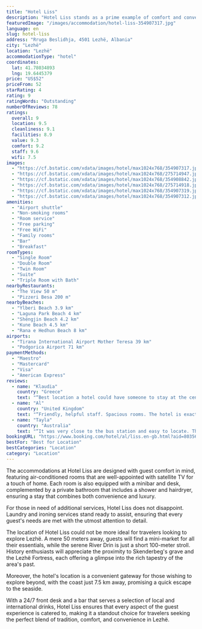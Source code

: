 ```yaml
---
title: "Hotel Liss"
description: "Hotel Liss stands as a prime example of comfort and convenience in the heart of Lezhë, offering guests a unique blend of traditional Albanian hospitality and modern amenities."
featuredImage: "/images/accommodation/hotel-liss-354907317.jpg"
language: en
slug: hotel-liss
address: "Rruga Beslidhja, 4501 Lezhë, Albania"
city: "Lezhë"
location: "Lezhë"
accommodationType: "hotel"
coordinates:
  lat: 41.78034893
  lng: 19.6445379
price: "US$52"
priceFrom: 52
starRating: 4
rating: 9
ratingWords: "Outstanding"
numberOfReviews: 78
ratings:
  overall: 9
  location: 9.5
  cleanliness: 9.1
  facilities: 8.9
  value: 9.3
  comfort: 9.2
  staff: 9.6
  wifi: 7.5
images:
  - "https://cf.bstatic.com/xdata/images/hotel/max1024x768/354907317.jpg?k=2543f6fa3db6f1334e3ab070a8c1810f5355d844421aef6384f543e747c8ba82&o=&hp=1"
  - "https://cf.bstatic.com/xdata/images/hotel/max1024x768/275714947.jpg?k=e05a3fcdc646513a094d4737088115b94541bd3c40219b34c463e5bbe845a78a&o=&hp=1"
  - "https://cf.bstatic.com/xdata/images/hotel/max1024x768/354908842.jpg?k=6ea51689fa48f9721b2f82377c0011f0425eabbb7a383faa119bdd24677f4026&o=&hp=1"
  - "https://cf.bstatic.com/xdata/images/hotel/max1024x768/275714918.jpg?k=e7032a1b58c1e87ca125029d2ec4f6ef7b3dcf20eefd6b1382fb3bf8aba4ec99&o=&hp=1"
  - "https://cf.bstatic.com/xdata/images/hotel/max1024x768/354907319.jpg?k=417d08399d7601156e1a7cb93eb49a6b085e41e084939465db277a5a7f0920d4&o=&hp=1"
  - "https://cf.bstatic.com/xdata/images/hotel/max1024x768/354907312.jpg?k=52e140d2be5a13e67dc6ab0209802930458314a9ed5c47537e281d76d244e04b&o=&hp=1"
amenities:
  - "Airport shuttle"
  - "Non-smoking rooms"
  - "Room service"
  - "Free parking"
  - "Free WiFi"
  - "Family rooms"
  - "Bar"
  - "Breakfast"
roomTypes:
  - "Single Room"
  - "Double Room"
  - "Twin Room"
  - "Suite"
  - "Triple Room with Bath"
nearbyRestaurants:
  - "The View 50 m"
  - "Pizzeri Besa 200 m"
nearbyBeaches:
  - "Ylberi Beach 3.9 km"
  - "Laguna Park Beach 4 km"
  - "Shëngjin Beach 4.2 km"
  - "Kune Beach 4.5 km"
  - "Rana e Hedhun Beach 8 km"
airports:
  - "Tirana International Airport Mother Teresa 39 km"
  - "Podgorica Airport 71 km"
paymentMethods:
  - "Maestro"
  - "Mastercard"
  - "Visa"
  - "American Express"
reviews:
  - name: "Klaudia"
    country: "Greece"
    text: "“Best location a hotel could have someone to stay at the centre of lezha , Everything was perfect, the staff was lovely and polite , The rooms were always clean and very comfortable”"
  - name: "Al"
    country: "United Kingdom"
    text: "“Friendly, helpful staff. Spacious rooms. The hotel is exactly as it appears in the photos. Very close to the Castle.”"
  - name: "Tayla"
    country: "Australia"
    text: "“It was very close to the bus station and easy to locate. The room was extremely clean and the staff were so helpful!”"
bookingURL: "https://www.booking.com/hotel/al/liss.en-gb.html?aid=8035640"
bestFor: "Best for Location"
bestCategories: "Location"
category: "Location"
---
```


The accommodations at Hotel Liss are designed with guest comfort in mind, featuring air-conditioned rooms that are well-appointed with satellite TV for a touch of home. Each room is also equipped with a minibar and desk, complemented by a private bathroom that includes a shower and hairdryer, ensuring a stay that combines both convenience and luxury.

For those in need of additional services, Hotel Liss does not disappoint. Laundry and ironing services stand ready to assist, ensuring that every guest's needs are met with the utmost attention to detail.

The location of Hotel Liss could not be more ideal for travelers looking to explore Lezhë. A mere 50 meters away, guests will find a mini-market for all their essentials, while the serene River Drin is just a short 100-meter stroll. History enthusiasts will appreciate the proximity to Skenderbeg's grave and the Lezhë Fortress, each offering a glimpse into the rich tapestry of the area's past.

Moreover, the hotel's location is a convenient gateway for those wishing to explore beyond, with the coast just 7.5 km away, promising a quick escape to the seaside.

With a 24/7 front desk and a bar that serves a selection of local and international drinks, Hotel Liss ensures that every aspect of the guest experience is catered to, making it a standout choice for travelers seeking the perfect blend of tradition, comfort, and convenience in Lezhë.